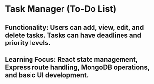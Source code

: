# Task Manager (To-Do List)
## Functionality: Users can add, view, edit, and delete tasks. Tasks can have deadlines and priority levels.
## Learning Focus: React state management, Express route handling, MongoDB operations, and basic UI development.